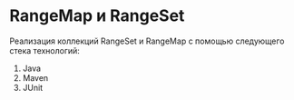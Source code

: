 # RangeMap и RangeSet

Реализация коллекций RangeSet и RangeMap с помощью следующего стека технологий:

1) Java
2) Maven
3) JUnit

